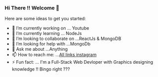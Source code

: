 ### Hi There !! Welcome 👋



Here are some ideas to get you started:

- 🔭 I’m currently working on ... Youtube
- 🌱 I’m currently learning ... NodeJs
- 👯 I’m looking to collaborate on ...ReactJs &  MongoDB
- 🤔 I’m looking for help with ...MongoDb 
- 💬 Ask me about ...Anything
- 📫 How to reach me: ...[All links ](https://ankandaslinks.netlify.app/) [instagram](https://www.instagram.com/ankaninperson/)
- ⚡ Fun fact: ... I'm a Full-Stack Web Devloper with Graphics designing knowledge !! Bingo right ???

